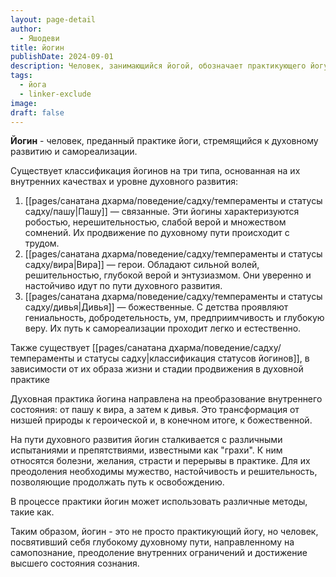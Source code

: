 ```yaml
---
layout: page-detail
author:
  - Яшодеви
title: йогин
publishDate: 2024-09-01
description: Человек, занимающийся йогой, обозначает практикующего йогу.
tags:
  - йога
  - linker-exclude
image: 
draft: false
---
```

**Йогин** - человек, преданный практике йоги, стремящийся к духовному развитию и самореализации. 

Существует классификация йогинов на три типа, основанная на их внутренних качествах и уровне духовного развития:​

1. [[pages/санатана дхарма/поведение/садху/темпераменты и статусы садху/пашу|Пашу]] — связанные. Эти йогины характеризуются робостью, нерешительностью, слабой верой и множеством сомнений. Их продвижение по духовному пути происходит с трудом.
2. [[pages/санатана дхарма/поведение/садху/темпераменты и статусы садху/вира|Вира]] — герои. Обладают сильной волей, решительностью, глубокой верой и энтузиазмом. Они уверенно и настойчиво идут по пути духовного развития.
3. [[pages/санатана дхарма/поведение/садху/темпераменты и статусы садху/дивья|Дивья]] — божественные. С детства проявляют гениальность, добродетельность, ум, предприимчивость и глубокую веру. Их путь к самореализации проходит легко и естественно. ​

Также существует [[pages/санатана дхарма/поведение/садху/темпераменты и статусы садху|классификация статусов йогинов]], в зависимости от их образа жизни и стадии продвижения в духовной практике 

Духовная практика йогина направлена на преобразование внутреннего состояния: от пашу к вира, а затем к дивья. Это трансформация от низшей природы к героической и, в конечном итоге, к божественной. ​

На пути духовного развития йогин сталкивается с различными испытаниями и препятствиями, известными как "грахи". К ним относятся болезни, желания, страсти и перерывы в практике. Для их преодоления необходимы мужество, настойчивость и решительность, позволяющие продолжать путь к освобождению. ​

В процессе практики йогин может использовать различные методы, такие как. 

Таким образом, йогин - это не просто практикующий йогу, но человек, посвятивший себя глубокому духовному пути, направленному на самопознание, преодоление внутренних ограничений и достижение высшего состояния сознания.

